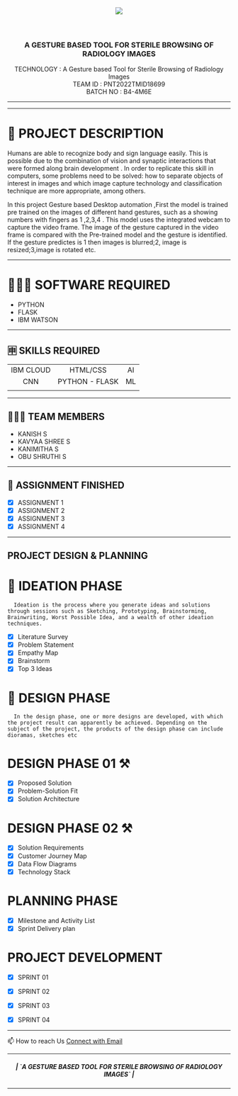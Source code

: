 <br>
<div align="center">
<h1 align="fill" >
<img src="https://lh3.googleusercontent.com/n4VQSaiWRW7MB4h4ODFXOppl20uVPXADgT9SR20RPuJHSrdi410b7OKMFPBPugkcyu7lAwWEKsIXvSoGr8NUyq9B3enQrwaJ37Qs-xdZxb1s9eTvCCDlwf-cYynXejpYI86hFoc" />
</h1>


<br /> 

  <h3 align="center" size=20px>A GESTURE BASED TOOL FOR STERILE BROWSING OF RADIOLOGY IMAGES</h3>

  <p align="center">
    TECHNOLOGY : A Gesture based Tool for Sterile Browsing of Radiology Images<br />
    TEAM ID    : PNT2022TMID18699 <br />
    BATCH NO   : B4-4M6E <br />  
  </p>
</p>
<hr>
</div>
<hr>


<!-- Description -->

# 📝 PROJECT DESCRIPTION

Humans are able to recognize body and sign language easily. This is possible due to the combination of vision and synaptic interactions that were formed along brain development . In order to replicate this skill in computers, some problems need to be solved: how to separate objects of interest in images and which image capture technology and classification technique are more appropriate, among others.


In this project Gesture based Desktop automation ,First the model is trained pre trained on the images of different hand gestures, such as a showing numbers with fingers as 1 ,2,3,4 . This model uses the integrated webcam to capture the video frame. The image of the gesture captured in the video frame is compared with  the Pre-trained model and the gesture is identified. If the gesture predictes is 1 then images is blurred;2, image is resized;3,image is rotated etc.
<hr>

# 👨🏻‍💻 SOFTWARE REQUIRED <br />
- PYTHON<br />
- FLASK<br />
- IBM WATSON<br />

<hr>

## 🈸 SKILLS REQUIRED
|    |   |   |
| :---:         |     :---:      |          :---: | 
| IBM CLOUD   | HTML/CSS     | AI    | 
| CNN | PYTHON - FLASK  | ML |
| | | |


<hr>

## 🧑🏻‍🦰 TEAM MEMBERS
- KANISH S
- KAVYAA SHREE S  
- KANIMITHA S
- OBU SHRUTHI S


<hr>

## 📒 ASSIGNMENT FINISHED
- [x] ASSIGNMENT 1
- [x] ASSIGNMENT 2
- [x] ASSIGNMENT 3 
- [x] ASSIGNMENT 4
<hr>


## PROJECT DESIGN & PLANNING
# 🧩 IDEATION PHASE

      Ideation is the process where you generate ideas and solutions through sessions such as Sketching, Prototyping, Brainstorming, Brainwriting, Worst Possible Idea, and a wealth of other ideation techniques.
- [x] Literature Survey
- [x] Problem Statement
- [x] Empathy Map
- [x] Brainstorm
- [x] Top 3 Ideas

# 📝 DESIGN PHASE 
      In the design phase, one or more designs are developed, with which the project result can apparently be achieved. Depending on the subject of the project, the products of the design phase can include dioramas, sketches etc

# DESIGN PHASE 01 ⚒️
- [x] Proposed Solution
- [x] Problem-Solution Fit
- [x] Solution Architecture

# DESIGN PHASE 02 ⚒️
- [x] Solution Requirements
- [x] Customer Journey Map
- [x] Data Flow Diagrams
- [x] Technology Stack

# PLANNING PHASE
- [x] Milestone and Activity List
- [x] Sprint Delivery plan

# PROJECT DEVELOPMENT 
- [x] SPRINT 01
- [x] SPRINT 02
- [x] SPRINT 03
- [x] SPRINT 04


<hr>
📫 How to reach Us <a href = "mailto:kanish.19it@sonatech.ac.in">Connect with Email</a>

<hr>
<div align="center">
 <h5> | `A GESTURE BASED TOOL FOR STERILE BROWSING OF RADIOLOGY IMAGES` |</h5>

<hr>
                   
